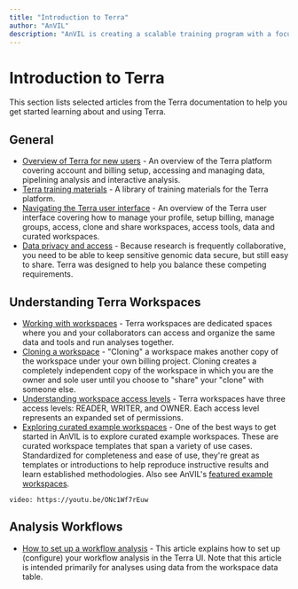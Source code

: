 ```yaml
---
title: "Introduction to Terra"
author: "AnVIL"
description: "AnVIL is creating a scalable training program with a focus on researchers and use cases."
---
```


# Introduction to Terra

This section lists selected articles from the Terra documentation to help you get started learning about and using Terra.

## General

- [Overview of Terra for new users](https://support.terra.bio/hc/en-us/sections/360006866192-New-users-overview) - An overview of the Terra platform covering account and billing setup, accessing and managing data, pipelining analysis and interactive analysis.
- [Terra training materials](https://support.terra.bio/) - A library of training materials for the Terra platform.
- [Navigating the Terra user interface](https://support.terra.bio/hc/en-us/articles/360022704371-Navigating-in-Terra) - An overview of the Terra user interface covering how to manage your profile, setup billing, manage groups, access, clone and share workspaces, access tools, data and curated workspaces.
- [Data privacy and access](https://support.terra.bio/hc/en-us/articles/360026775691-Managing-data-privacy-and-access-with-Authorization-Domains) - Because research is frequently collaborative, you need to be able to keep sensitive genomic data secure, but still easy to share. Terra was designed to help you balance these competing requirements.

## Understanding Terra Workspaces

- [Working with workspaces](https://support.terra.bio/hc/en-us/articles/360024743371-Working-with-workspaces) - Terra workspaces are dedicated spaces where you and your collaborators can access and organize the same data and tools and run analyses together.
- [Cloning a workspace](https://support.terra.bio/hc/en-us/articles/360026130851-How-to-clone-a-workspace) - "Cloning" a workspace makes another copy of the workspace under your own billing project. Cloning creates a completely independent copy of the workspace in which you are the owner and sole user until you choose to "share" your "clone" with someone else.
- [Understanding workspace access levels](https://support.terra.bio/hc/en-us/articles/360025851892-Reader-writer-or-owner-Workspace-access-controls-explained) - Terra workspaces have three access levels: READER, WRITER, and OWNER. Each access level represents an expanded set of permissions.
- [Exploring curated example workspaces](https://support.terra.bio/hc/en-us/articles/360028967111-Start-with-curated-sample-workspaces-for-a-variety-of-use-cases) - One of the best ways to get started in AnVIL is to explore curated example workspaces. These are curated workspace templates that span a variety of use cases. Standardized for completeness and ease of use, they're great as templates or introductions to help reproduce instructive results and learn established methodologies. Also see AnVIL's [featured example workspaces](/learn/analysis-workflows/using-example-workspaces).

`video: https://youtu.be/ONc1Wf7rEuw`

## Analysis Workflows

- [How to set up a workflow analysis](https://support.terra.bio/hc/en-us/articles/360026521831-How-to-set-up-a-workflow-analysis-) - This article explains how to set up (configure) your workflow analysis in the Terra UI. Note that this article is intended primarily for analyses using data from the workspace data table.
